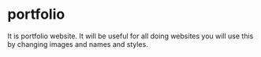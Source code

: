 # portfolio
It is portfolio website. It will be useful for all doing websites you will use this by changing images and names and styles.
